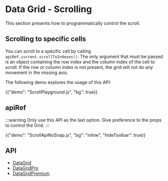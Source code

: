 # Data Grid - Scrolling

<p class="description">This section presents how to programmatically control the scroll.</p>

## Scrolling to specific cells

You can scroll to a specific cell by calling `apiRef.current.scrollToIndexes()`.
The only argument that must be passed is an object containing the row index and the column index of the cell to scroll.
If the row or column index is not present, the grid will not do any movement in the missing axis.

The following demo explores the usage of this API:

{{"demo": "ScrollPlayground.js", "bg": true}}

## apiRef

:::warning
Only use this API as the last option. Give preference to the props to control the Grid.
:::

{{"demo": "ScrollApiNoSnap.js", "bg": "inline", "hideToolbar": true}}

## API

- [DataGrid](/x/api/data-grid/data-grid/)
- [DataGridPro](/x/api/data-grid/data-grid-pro/)
- [DataGridPremium](/x/api/data-grid/data-grid-premium/)
